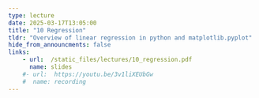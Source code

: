 ```yaml
---
type: lecture
date: 2025-03-17T13:05:00
title: "10 Regression" 
tldr: "Overview of linear regression in python and matplotlib.pyplot"
hide_from_announcments: false
links: 
    - url:  /static_files/lectures/10_regression.pdf
      name: slides
    #- url:  https://youtu.be/3v1liXEUbGw 
    #  name: recording
---
```

